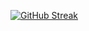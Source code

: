 [![GitHub Streak](https://streak-stats.demolab.com?user=YOUR_USERNAME)](https://git.io/streak-stats)
